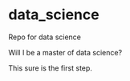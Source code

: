 # data_science
Repo for data science

Will I be a master of data science?

This sure is the first step. 
